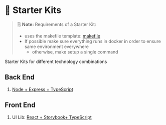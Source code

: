 # 🧰 Starter Kits

> 🗒  **Note:** Requirements of a Starter Kit:
>
> - uses the makefile template: [makefile](./_general/makefile)
> - If possible make sure everything runs in docker in order to ensure same environment everywhere
>   - otherwise, make setup a single command

Starter Kits for different technology combinations

## Back End

1. [Node + Express + TypeScript](node-typescript)

## Front End

1. UI Lib: [React + Storybook+ TypeScript](./web-frontend/react-storybook-typescript)
